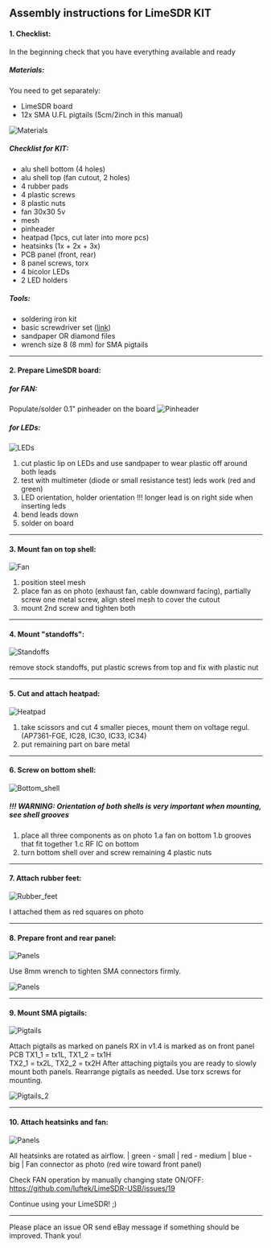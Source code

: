 ## Assembly instructions for LimeSDR KIT
#### 1. Checklist:
In the beginning check that you have everything available and ready
##### Materials:
You need to get separately:
- LimeSDR board
- 12x SMA U.FL pigtails (5cm/2inch in this manual)

![Materials](./photos/instructions/12.jpg)

##### Checklist for KIT:
- alu shell bottom (4 holes)
- alu shell top (fan cutout, 2 holes)
- 4 rubber pads
- 4 plastic screws
- 8 plastic nuts
- fan 30x30 5v
- mesh
- pinheader
- heatpad (1pcs, cut later into more pcs)
- heatsinks (1x + 2x + 3x)
- PCB panel (front, rear)
- 8 panel screws, torx
- 4 bicolor LEDs
- 2 LED holders

##### Tools:
- soldering iron kit
- basic screwdriver set ([link]( https://www.ebay.com/sch/i.html?_nkw=31+in+1+screwdriver))
- sandpaper OR diamond files
- wrench size 8 (8 mm) for SMA pigtails

___
#### 2. Prepare LimeSDR board:
##### for FAN:
Populate/solder 0.1" pinheader on the board
![Pinheader](./photos/instructions/13.jpg)
##### for LEDs:

![LEDs](./photos/instructions/14.jpg)
1. cut plastic lip on LEDs and use sandpaper to wear plastic off around both leads
2. test with multimeter (diode or small resistance test)  leds work (red and green)
3. LED orientation, holder orientation !!! longer lead is on right side when inserting leds
4. bend leads down
5. solder on board
___
#### 3. Mount fan on top shell:
![Fan](./photos/instructions/2.jpg)

1. position steel mesh
2. place fan as on photo (exhaust fan, cable downward facing), partially screw one metal screw, align steel mesh to cover the cutout
3. mount 2nd screw and tighten both
___
#### 4. Mount "standoffs":
![Standoffs](./photos/instructions/3.jpg)

remove stock standoffs, put plastic screws from top and fix with plastic nut
___
#### 5. Cut and attach heatpad:
![Heatpad](./photos/instructions/4.jpg)

1. take scissors and cut 4 smaller pieces, mount them on voltage regul. (AP7361-FGE, IC28, IC30, IC33, IC34)
2. put remaining part on bare metal
___
#### 6. Screw on bottom shell:
![Bottom_shell](./photos/instructions/5.jpg)

##### !!! WARNING: Orientation of both shells is very important when mounting, see shell grooves
1. place all three components as on photo
1.a fan on bottom
1.b grooves that fit together
1.c RF IC on bottom
2. turn bottom shell over and screw remaining 4 plastic nuts
___
#### 7. Attach rubber feet:
![Rubber_feet](./photos/instructions/6.jpg)

I attached them as red squares on photo
___
#### 8. Prepare front and rear panel:
![Panels](./photos/instructions/7.jpg)

Use 8mm wrench to tighten SMA connectors firmly.

![Panels](./photos/instructions/8.jpg)

___
#### 9. Mount SMA pigtails:
![Pigtails](./photos/instructions/9.jpg)

Attach pigtails as marked on panels
RX in v1.4 is marked as on front panel PCB
TX1_1 = tx1L, TX1_2 = tx1H  
TX2_1 = tx2L, TX2_2 = tx2H 
After attaching pigtails you are ready to slowly mount both panels. Rearrange pigtails as needed. Use torx screws for mounting.

![Pigtails_2](./photos/instructions/10.jpg)
___
#### 10. Attach heatsinks and fan:
![Panels](./photos/instructions/11.jpg)

All heatsinks are rotated as airflow. | green - small | red - medium | blue - big | Fan connector as photo (red wire toward front panel)

Check FAN operation by manually changing state ON/OFF: https://github.com/luftek/LimeSDR-USB/issues/19

Continue using your LimeSDR! ;)
___
Please place an issue OR send eBay message if something should be improved. Thank you!


